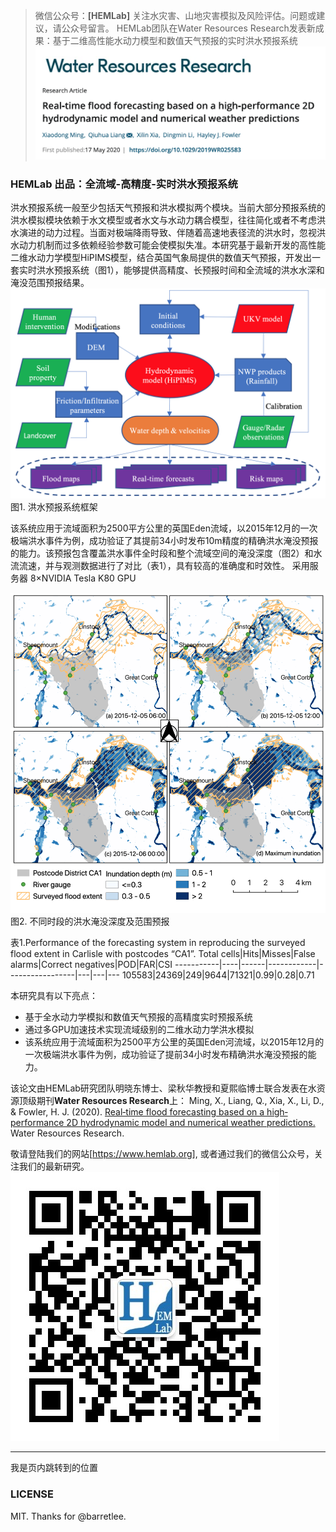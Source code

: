 > 微信公众号：**[HEMLab]**
> 关注水灾害、山地灾害模拟及风险评估。问题或建议，请公众号留言。
HEMLab团队在Water Resources Research发表新成果：基于二维高性能水动力模型和数值天气预报的实时洪水预报系统
![封面图片](https://github.com/mingxiaodong/markdown_test/blob/master/Paper_preview.png)
### HEMLab 出品：全流域-高精度-实时洪水预报系统
洪水预报系统一般至少包括天气预报和洪水模拟两个模块。当前大部分预报系统的洪水模拟模块依赖于水文模型或者水文与水动力耦合模型，往往简化或者不考虑洪水演进的动力过程。当面对极端降雨导致、伴随着高速地表径流的洪水时，忽视洪水动力机制而过多依赖经验参数可能会使模拟失准。本研究基于最新开发的高性能二维水动力学模型HiPIMS模型，结合英国气象局提供的数值天气预报，开发出一套实时洪水预报系统（图1），能够提供高精度、长预报时间和全流域的洪水水深和淹没范围预报结果。
![图一](https://github.com/mingxiaodong/markdown_test/blob/master/Figure%201.png)
图1. 洪水预报系统框架

该系统应用于流域面积为2500平方公里的英国Eden流域，以2015年12月的一次极端洪水事件为例，成功验证了其提前34小时发布10m精度的精确洪水淹没预报的能力。该预报包含覆盖洪水事件全时段和整个流域空间的淹没深度（图2）和水流流速，并与观测数据进行了对比（表1），具有较高的准确度和时效性。
采用服务器 8×NVIDIA Tesla K80 GPU

![图二](https://github.com/mingxiaodong/markdown_test/blob/master/CA1_4map.png)
图2. 不同时段的洪水淹没深度及范围预报

表1.Performance of the forecasting system in reproducing the surveyed flood extent in Carlisle with postcodes “CA1”.
Total cells|Hits|Misses|False alarms|Correct negatives|POD|FAR|CSI
-----------|----|------|------------|-----------------|---|---|---
105583|24369|249|9644|71321|0.99|0.28|0.71

本研究具有以下亮点：
* 基于全水动力学模拟和数值天气预报的高精度实时预报系统
* 通过多GPU加速技术实现流域级别的二维水动力学洪水模拟
* 该系统应用于流域面积为2500平方公里的英国Eden河流域，以2015年12月的一次极端洪水事件为例，成功验证了提前34小时发布精确洪水淹没预报的能力。

该论文由HEMLab研究团队明晓东博士、梁秋华教授和夏熙临博士联合发表在水资源顶级期刊**Water Resources Research**上：
Ming, X., Liang, Q., Xia, X., Li, D., & Fowler, H. J. (2020). [Real‐time flood forecasting based on a high‐performance 2D hydrodynamic model and numerical weather predictions.](https://doi.org/10.1029/2019wr025583) Water Resources Research.

敬请登陆我们的网站[https://www.hemlab.org], 或者通过我们的微信公众号，关注我们的最新研究。
![qrcode](https://github.com/mingxiaodong/markdown_test/blob/master/HEMLab_Wechat_QRcode.jpeg)

***
<a id="jump_1">我是页内跳转到的位置</a>

### LICENSE
MIT. Thanks for @barretlee.

